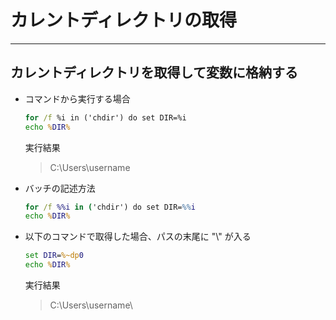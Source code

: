 # カレントディレクトリの取得

***

## カレントディレクトリを取得して変数に格納する

* コマンドから実行する場合

  ```cmd
  for /f %i in ('chdir') do set DIR=%i
  echo %DIR%
  ```

  実行結果

  > C:\Users\username

* バッチの記述方法

  ```bat
  for /f %%i in ('chdir') do set DIR=%%i
  echo %DIR%
  ```

* 以下のコマンドで取得した場合、パスの末尾に "\\" が入る

  ```bat
  set DIR=%~dp0
  echo %DIR%
  ```

  実行結果

  > C:\Users\username\
